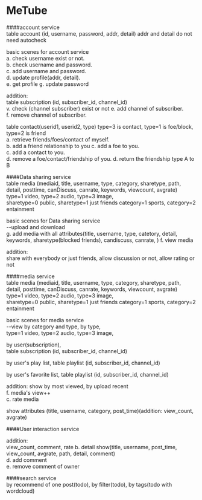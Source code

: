 # MeTube

####account service  
table account (id, username, password, addr, detail) addr and detail do not need autocheck

  basic scenes for account service  
  a. check username exist or not.  
  b. check username and password.  
  c. add username and password.  
  d. update profile(addr, detail).  
  e. get profile
  g. update password  
  
addition:  
table subscription (id, subscriber_id, channel_id)  
  v. check (channel  subscriber) exist or not
  e. add channel of subscriber.  
  f. remove channel of subscriber.  
  
table contact(userid1, userid2, type) type=3 is contact, type=1 is foe/block, type=2 is friend  
  a. retrieve friends/foes/contact of myself.  
  b. add a friend relationship to you
  c. add a foe to you.  
  c. add a contact to you.  
  d. remove a foe/contact/friendship of you.
  d. return the friendship type A to B
  
####Data sharing service  
table media (mediaid, title, username, type, category, sharetype, path, detail, posttime, canDiscuss, canrate, keywords, viewcount, avgrate)  
type=1 video, type=2 audio, type=3 image,   
sharetype=0 public, sharetype=1 just friends
category=1 sports, category=2 entainment

  basic scenes for Data sharing service  
  --upload and download  
  g. add media with all attributes(title, username, type, catetory, detail, keywords, sharetype(blocked friends), candiscuss, canrate, )
  f. view media 

addition:  
  share with everybody or just friends, 
  allow discussion or not, 
  allow rating or not  



####media service  
table media (mediaid, title, username, type, category, sharetype, path, detail, posttime, canDiscuss, canrate, keywords, viewcount, avgrate)  
type=1 video, type=2 audio, type=3 image,   
sharetype=0 public, sharetype=1 just friends
category=1 sports, category=2 entainment


  basic scenes for media service   
--view 
by category and type, by type,  
type=1 video, type=2 audio, type=3 image,   

by user(subscription),  
table subscription (id, subscriber_id, channel_id)  

by user's play list, 
table playlist (id, subscriber_id, channel_id)  

by user's favorite list, 
table playlist (id, subscriber_id, channel_id)  


addition:
 show by most viewed, by upload recent  
   f. media's view++  
   c. rate media  
   
  show attributes (title, username, category, post_time)(addition: view_count, avgrate)  

####User interaction service  

addition:  
view_count, comment, rate
  b. detail show(title, username, post_time, view_count, avgrate, path, detail, comment)  
  d. add comment  
  e. remove comment of owner  

####search service  
by recommend of one post(todo), by filter(todo), by tags(todo with wordcloud)  
